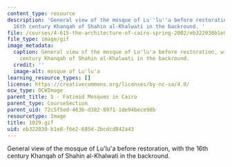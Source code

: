 ```yaml
---
content_type: resource
description: 'General view of the mosque of Lu''lu''a before restoration, with the
  16th century Khanqah of Shahin al-Khalwati in the backround. '
file: /courses/4-615-the-architecture-of-cairo-spring-2002/eb322030b1e0f6e2695d2bcdcd842a43_1029.gif
file_type: image/gif
image_metadata:
  caption: General view of the mosque of Lu'lu'a before restoration, with the 16th
    century Khanqah of Shahin al-Khalwati in the backround.
  credit: ''
  image-alt: mosque of Lu'lu'a
learning_resource_types: []
license: https://creativecommons.org/licenses/by-nc-sa/4.0/
ocw_type: OCWImage
parent_title: 5 - Fatimid Mosques in Cairo
parent_type: CourseSection
parent_uid: 72c5f5ed-463b-d382-8971-1de94bece98b
resourcetype: Image
title: 1029.gif
uid: eb322030-b1e0-f6e2-695d-2bcdcd842a43
---
```

General view of the mosque of Lu'lu'a before restoration, with the 16th century Khanqah of Shahin al-Khalwati in the backround. 